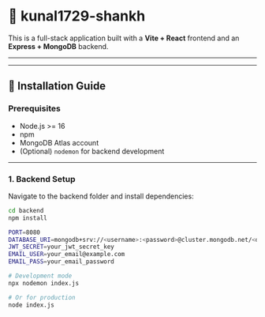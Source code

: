 # 🔧 kunal1729-shankh

This is a full-stack application built with a **Vite + React** frontend and an **Express + MongoDB** backend.

---


---

## 🚀 Installation Guide

### Prerequisites

- Node.js >= 16
- npm
- MongoDB Atlas account
- (Optional) `nodemon` for backend development

---

### 1. Backend Setup

Navigate to the backend folder and install dependencies:

```bash
cd backend
npm install

PORT=8080
DATABASE_URI=mongodb+srv://<username>:<password>@cluster.mongodb.net/<dbname>?retryWrites=true&w=majority
JWT_SECRET=your_jwt_secret_key
EMAIL_USER=your_email@example.com
EMAIL_PASS=your_email_password

# Development mode
npx nodemon index.js

# Or for production
node index.js
